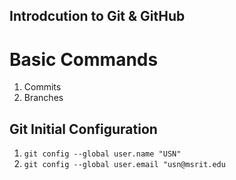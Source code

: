 ## Introdcution to Git & GitHub
# Basic Commands
1. Commits
2. Branches

## Git Initial Configuration
1. `git config --global user.name "USN"`
2. `git config --global user.email "usn@msrit.edu`
